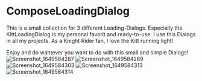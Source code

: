 # ComposeLoadingDialog
This is a small collection for 3 different Loading-Dialogs.
Especially the KittLoadingDialog is my personal favorit and ready-to-use. 
I use this Dialogs in all my projects. As a Knight Rider fan, I love the Kitt running light!

Enjoy and do wahtever you want to do with this small and simple Dialogs!
![Screenshot_1649584287](https://user-images.githubusercontent.com/24206344/162612627-b1b85866-0455-4742-aba2-0719dd828ce3.png)
![Screenshot_1649584289](https://user-images.githubusercontent.com/24206344/162612629-3a94bb8b-e0fb-4833-a5c3-fbada6f83cb6.png)
![Screenshot_1649584303](https://user-images.githubusercontent.com/24206344/162612630-43902a44-4396-4e72-acce-d7447a0337fc.png)
![Screenshot_1649584313](https://user-images.githubusercontent.com/24206344/162612632-c0df8ea7-0e3d-4387-b6e9-96b882bb4b57.png)
![Screenshot_1649584314](https://user-images.githubusercontent.com/24206344/162612633-d9284741-49a9-44ac-9b0b-7d284fd95a90.png)
